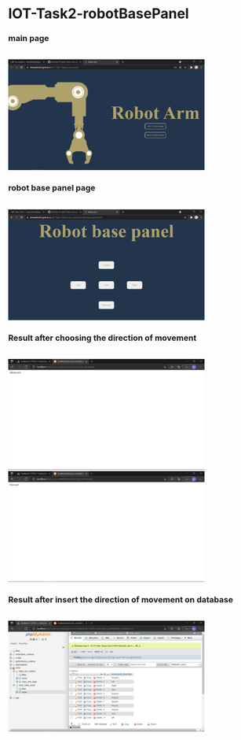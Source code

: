 
# IOT-Task2-robotBasePanel
<p>
 
<h3>main page</h3><br>
<img src="img/main-page.png" alt="main page" width="400">


<h3>robot base panel page</h3><br>
 <img src="img/robot-base-panel.png" alt="robot base panel page" width="400">




<h3> Result after choosing the direction of movement</h3><br>
<img src="img/backward.png" alt="backward" width="400">
<img src="img/forward.png" alt="forward" width="400">






<h3>Result after insert the direction of movement on database</h3><br>
<img src="img/move-dirction.png" alt="move-dirction" width="400">

</p>
   
 
  


